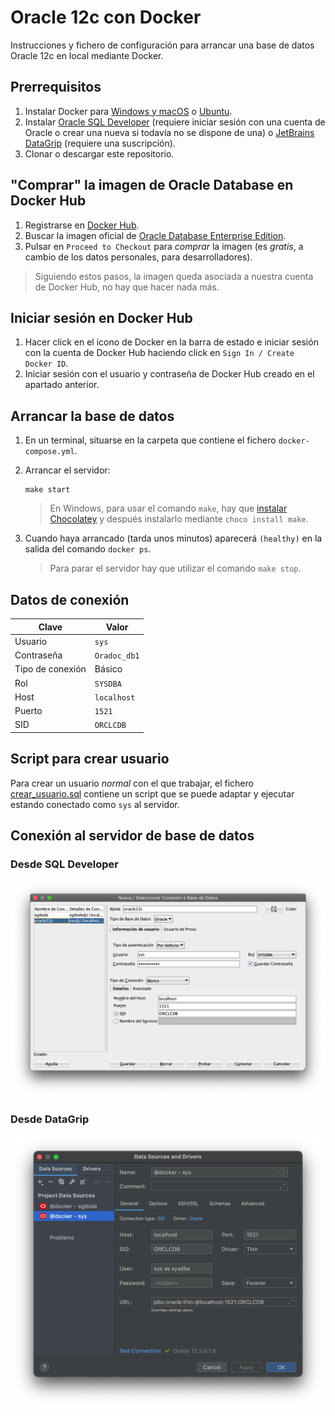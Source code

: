 # Oracle 12c con Docker

Instrucciones y fichero de configuración para arrancar una base de datos Oracle 12c en local mediante Docker.

## Prerrequisitos

1. Instalar Docker para [Windows y macOS](https://www.docker.com/products/docker-desktop)
   o [Ubuntu](https://docs.docker.com/install/linux/docker-ce/ubuntu/).
2. Instalar [Oracle SQL Developer](https://www.oracle.com/es/database/technologies/appdev/sql-developer.html) (requiere
   iniciar sesión con una cuenta de Oracle o crear una nueva si todavía no se dispone de una)
   o [JetBrains DataGrip](https://www.jetbrains.com/es-es/datagrip/) (requiere una suscripción).
3. Clonar o descargar este repositorio.

## "Comprar" la imagen de Oracle Database en Docker Hub

1. Registrarse en [Docker Hub](https://hub.docker.com).
2. Buscar la imagen oficial
   de [Oracle Database Enterprise Edition](https://hub.docker.com/_/oracle-database-enterprise-edition).
3. Pulsar en `Proceed to Checkout` para _comprar_ la imagen (es _gratis_, a cambio de los datos personales, para
   desarrolladores).

> Siguiendo estos pasos, la imagen queda asociada a nuestra cuenta de Docker Hub, no hay que hacer nada más.

## Iniciar sesión en Docker Hub

1. Hacer click en el icono de Docker en la barra de estado e iniciar sesión con la cuenta de Docker Hub haciendo click
   en `Sign In / Create Docker ID`.
2. Iniciar sesión con el usuario y contraseña de Docker Hub creado en el apartado anterior.

## Arrancar la base de datos

1. En un terminal, situarse en la carpeta que contiene el fichero `docker-compose.yml`.
2. Arrancar el servidor:

   ```shell
   make start
   ```

   > En Windows, para usar el comando `make`, hay que [instalar Chocolatey](https://chocolatey.org/install) y después instalarlo mediante `choco install make`.

3. Cuando haya arrancado (tarda unos minutos) aparecerá `(healthy)` en la salida del comando `docker ps`.

   > Para parar el servidor hay que utilizar el comando `make stop`.

## Datos de conexión

| Clave | Valor |
|---|---|
| Usuario | `sys` |
| Contraseña | `Oradoc_db1` |
| Tipo de conexión | Básico |
| Rol | `SYSDBA` |
| Host | `localhost` |
| Puerto | `1521` |
| SID | `ORCLCDB` |

## Script para crear usuario

Para crear un usuario _normal_ con el que trabajar, el fichero [crear_usuario.sql](crear_usuario.sql) contiene un script
que se puede adaptar y ejecutar estando conectado como `sys` al servidor.

## Conexión al servidor de base de datos

### Desde SQL Developer

![](conexion.png)

### Desde DataGrip

![](datagrip.png)
